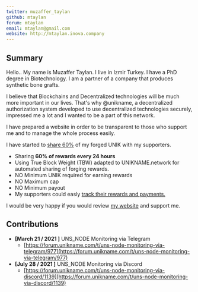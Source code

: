 ```yaml
---
twitter: muzaffer_taylan
github: mtaylan
forum: mtaylan
email: mtaylan@gmail.com
website: http://mtaylan.inova.company
---
```

## Summary

Hello.. My name is Muzaffer Taylan. I live in Izmir Turkey. I have a PhD degree in Biotechnology. I am a partner of a company that produces synthetic bone grafts.

I believe that Blockchains and Decentralized technologies will be much more important in our lives. That's why @unikname, a decentralized authorization system
developed to use decentralized technologies securely, impressed me a lot and I wanted to be a part of this network.

I have prepared a website in order to be transparent to those who support me and to manage the whole process easily.

I have started to [share 60%](http://pool-mtaylan.inova.company:5000/) of my forged UNIK with my supporters.
- Sharing **60% of rewards every 24 hours**
- Using True Block Weight (TBW) adapted to UNIKNAME.network for automated sharing of forging rewards.
- NO Minimum UNIK required for earning rewards
- NO Maximum cap
- NO Minimum payout
- My supporters could easly [track their rewards and payments.](http://pool-mtaylan.inova.company:5000/)

I would be very happy if you would review [my website](http://mtaylan.inova.company) and support me.

## Contributions

<!-- detail your contributions -->

- **[March 21 / 2021 ]** UNS_NODE Monitoring via Telegram
  - [https://forum.unikname.com/t/uns-node-monitoring-via-telegram/977](https://forum.unikname.com/t/uns-node-monitoring-via-telegram/977)
- **[July 28 / 2021 ]** UNS_NODE Monitoring via Discord
  - [https://forum.unikname.com/t/uns-node-monitoring-via-discord/1139](https://forum.unikname.com/t/uns-node-monitoring-via-discord/1139)
